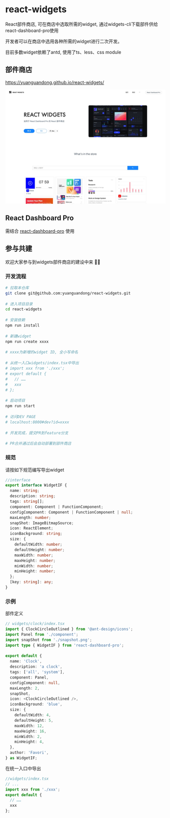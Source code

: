 # react-widgets
React部件商店, 可在商店中选取所需的widget, 通过widgets-cli下载部件供给react-dashboard-pro使用

开发者可以在商店中选用各种所需的widget进行二次开发。

目前多数widget依赖了antd, 使用了ts、less、css module
## 部件商店
https://yuanguandong.github.io/react-widgets/

![image](./shapshot0.jpg)
## React Dashboard Pro
需结合 [react-dashboard-pro](https://github.com/yuanguandong/react-dashboard-pro) 使用



## 参与共建
欢迎大家参与到widgets部件商店的建设中来 👏🏻

### 开发流程
```bash
# 拉取本仓库
git clone git@github.com:yuanguandong/react-widgets.git

# 进入项目目录
cd react-widgets

# 安装依赖
npm run install

# 新建widget
npm run create xxxx

# xxxx为新增的widget ID, 全小写命名

# 从统一入口widgets/index.tsx中导出
# import xxx from './xxx';
# export default {
#   // ……
#   xxx
# };

# 启动项目
npm run start

# 访问DEV PAGE
# localhost:8000#dev?id=xxxx

# 开发完成，提交PR到feature分支

# PR合并通过后会自动部署到部件商店
```

### 规范
请按如下规范编写导出widget

```ts
//interface
export interface WidgetIF {
  name: string;
  description: string;
  tags: string[];
  component: Component | FunctionComponent;
  configComponent: Component | FunctionComponent | null;
  maxLength: number;
  snapShot: ImageBitmapSource;
  icon: ReactElement;
  iconBackground: string;
  size: {
    defaultWidth: number;
    defaultHeight: number;
    maxWidth: number;
    maxHeight: number;
    minWidth: number;
    minHeight: number;
  };
  [key: string]: any;
}
```

### 示例
部件定义
```ts
// widgets/clock/index.tsx
import { ClockCircleOutlined } from '@ant-design/icons';
import Panel from './component';
import snapShot from './snapshot.png';
import type { WidgetIF } from 'react-dashboard-pro';

export default {
  name: 'Clock',
  description: 'a clock',
  tags: ['all', 'system'],
  component: Panel,
  configComponent: null,
  maxLength: 2,
  snapShot,
  icon: <ClockCircleOutlined />,
  iconBackground: 'blue',
  size: {
    defaultWidth: 4,
    defaultHeight: 5,
    maxWidth: 12,
    maxHeight: 16,
    minWidth: 2,
    minHeight: 4,
  },
  author: 'Favori',
} as WidgetIF;
```

在统一入口中导出
```ts
//widgets/index.tsx
// ...
import xxx from './xxx';
export default {
  // ……
  xxx
};
```

